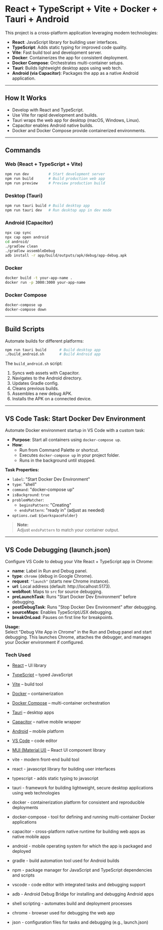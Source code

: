 # React + TypeScript + Vite + Docker + Tauri + Android

This project is a cross-platform application leveraging modern technologies:

- **React**: JavaScript library for building user interfaces.
- **TypeScript**: Adds static typing for improved code quality.
- **Vite**: Fast build tool and development server.
- **Docker**: Containerizes the app for consistent deployment.
- **Docker Compose**: Orchestrates multi-container setups.
- **Tauri**: Builds lightweight desktop apps using web tech.
- **Android (via Capacitor)**: Packages the app as a native Android application.

---

## How It Works

- Develop with React and TypeScript.
- Use Vite for rapid development and builds.
- Tauri wraps the web app for desktop (macOS, Windows, Linux).
- Capacitor enables Android native builds.
- Docker and Docker Compose provide containerized environments.

---

## Commands

### Web (React + TypeScript + Vite)
```bash
npm run dev         # Start development server
npm run build       # Build production web app
npm run preview     # Preview production build
```

### Desktop (Tauri)
```bash
npm run tauri build # Build desktop app
npm run tauri dev   # Run desktop app in dev mode
```

### Android (Capacitor)
```bash
npx cap sync
npx cap open android
cd android/
./gradlew clean
./gradlew assembleDebug
adb install -r app/build/outputs/apk/debug/app-debug.apk
```

### Docker
```bash
docker build -t your-app-name .
docker run -p 3000:3000 your-app-name
```

### Docker Compose
```bash
docker-compose up
docker-compose down
```

---

## Build Scripts

Automate builds for different platforms:

```bash
npm run tauri build      # Build desktop app
./build_android.sh       # Build Android app
```

The `build_android.sh` script:

1. Syncs web assets with Capacitor.
2. Navigates to the Android directory.
3. Updates Gradle config.
4. Cleans previous builds.
5. Assembles a new debug APK.
6. Installs the APK on a connected device.

---

## VS Code Task: Start Docker Dev Environment

Automate Docker environment startup in VS Code with a custom task:

- **Purpose**: Start all containers using `docker-compose up`.
- **How**:
  - Run from Command Palette or shortcut.
  - Executes `docker-compose up` in your project folder.
  - Runs in the background until stopped.

**Task Properties:**
- `label`: "Start Docker Dev Environment"
- `type`: "shell"
- `command`: "docker-compose up"
- `isBackground`: `true`
- `problemMatcher`:
  - `beginsPattern`: "Creating"
  - `endsPattern`: "ready in" (adjust as needed)
- `options.cwd`: `${workspaceFolder}`

> **Note:**  
> Adjust `endsPattern` to match your container output.

---

## VS Code Debugging (launch.json)

Configure VS Code to debug your Vite React + TypeScript app in Chrome:

- **name**: Label in Run and Debug panel.
- **type**: `chrome` (debug in Google Chrome).
- **request**: `"launch"` (starts new Chrome instance).
- **url**: Local address (default: http://localhost:5173).
- **webRoot**: Maps to `src` for source debugging.
- **preLaunchTask**: Runs "Start Docker Dev Environment" before debugging.
- **postDebugTask**: Runs "Stop Docker Dev Environment" after debugging.
- **sourceMaps**: Enables TypeScript/JSX debugging.
- **breakOnLoad**: Pauses on first line for breakpoints.

**Usage:**  
Select "Debug Vite App in Chrome" in the Run and Debug panel and start debugging. This launches Chrome, attaches the debugger, and manages your Docker environment if configured.


### Tech Used  

- [React](https://react.dev/docs) – UI library
- [TypeScript](https://www.typescriptlang.org/docs/) – typed JavaScript
- [Vite](https://vitejs.dev/guide/) – build tool
- [Docker](https://docs.docker.com/) – containerization
- [Docker Compose](https://docs.docker.com/compose/) – multi-container orchestration
- [Tauri](https://tauri.app/v1/guides/) – desktop apps
- [Capacitor](https://capacitorjs.com/docs) – native mobile wrapper
- [Android](https://developer.android.com/docs) – mobile platform
- [VS Code](https://code.visualstudio.com/docs) – code editor
- [MUI (Material UI)](https://mui.com/material-ui/getting-started/overview/) – React UI component library

- vite - modern front-end build tool
- react - javascript library for building user interfaces
- typescript - adds static typing to javascript
- tauri - framework for building lightweight, secure desktop applications using web technologies
- docker - containerization platform for consistent and reproducible deployments
- docker-compose - tool for defining and running multi-container Docker applications
- capacitor - cross-platform native runtime for building web apps as native mobile apps
- android - mobile operating system for which the app is packaged and deployed
- gradle - build automation tool used for Android builds
- npm - package manager for JavaScript and TypeScript dependencies and scripts
- vscode - code editor with integrated tasks and debugging support
- adb - Android Debug Bridge for installing and debugging Android apps
- shell scripting - automates build and deployment processes
- chrome - browser used for debugging the web app
- json - configuration files for tasks and debugging (e.g., launch.json)
